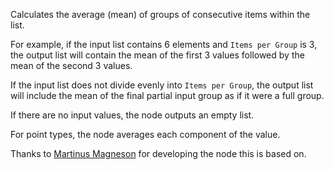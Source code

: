 Calculates the average (mean) of groups of consecutive items within the list.

For example, if the input list contains 6 elements and `Items per Group` is 3, the output list will contain the mean of the first 3 values followed by the mean of the second 3 values.

If the input list does not divide evenly into `Items per Group`, the output list will include the mean of the final partial input group as if it were a full group.

If there are no input values, the node outputs an empty list.

For point types, the node averages each component of the value.

Thanks to [Martinus Magneson](https://community.vuo.org/u/MartinusMagneson) for developing the node this is based on.
